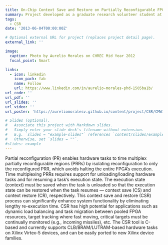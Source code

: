 ```yaml
---
title: On-Chip Context Save and Restore on Partially Reconfigurable FPGAs
summary: Project developed as a graduate research volunteer student at National Science Foundation (NSF) Center for High-Performance Reconfigurable Computing (CHREC), as part of the doctoral program at the University of Florida.
tags:
  - CSR
date: '2013-06-04T00:00:00Z'

# Optional external URL for project (replaces project detail page).
external_link: ''

image:
  caption: Photo by Aurelio Morales on CHREC Mid Year 2012
  focal_point: Smart

links:
  - icon: linkedin
    icon_pack: fab
    name: Follow
    url: https://www.linkedin.com/in/aurelio-morales-phd-1505ba1b/
url_code: ''
url_pdf: ''
url_slides: ''
url_video: ''
url_poster: 'https://aureliomoralesv.github.io/content/project/CSR/CMW12_F4-DDRM_CSR_BR_poster.pdf'

# Slides (optional).
#   Associate this project with Markdown slides.
#   Simply enter your slide deck's filename without extension.
#   E.g. `slides = "example-slides"` references `content/slides/example-slides.md`.
#   Otherwise, set `slides = ""`.
#slides: example
---
```

Partial reconfiguration (PR) enables hardware tasks to time multiplex partially reconfigurable regions (PRRs) by isolating reconfiguration to only the reconfigured PRR, which avoids halting the entire FPGA’s execution. Time multiplexing PRRs requires support for unloading/loading hardware tasks and for resuming a task’s execution state. The execution state (context) must be saved when the task is unloaded so that the execution state can be restored when the task resumes — context save (CS) and context restore (CR), respectively. This context save and restore (CSR) process can significantly enhance system functionality by eliminating lengthy re-execution time. CSR has high potential for applications such as dynamic load balancing and task migration between pooled FPGA resources, target tracking where fast moving, critical targets must be continually monitored (e.g., incoming missiles), etc. The CSR tool is C-based and currently supports CLB/BRAM/LUTRAM-based hardware tasks on Xilinx Virtex-5 devices, and can be easily ported to new Xilinx device families.

